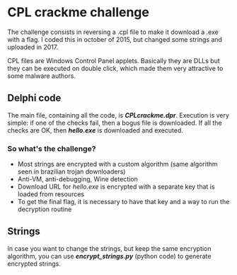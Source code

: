 # CPL crackme challenge

The challenge consists in reversing a .cpl file to make it download a .exe with a flag. I coded this in october of 2015, but changed some strings and uploaded in 2017.

CPL files are Windows Control Panel applets. Basically they are DLLs but they can be executed on double click, which made them very attractive to some malware authors.

## Delphi code
The main file, containing all the code, is ***CPLcrackme.dpr***. Execution is very simple: if one of the checks fail, then a bogus file is downloaded. If all the checks are OK, then ***hello.exe*** is downloaded and executed.

### So what's the challenge?
 - Most strings are encrypted with a custom algorithm (same algorithm seen in brazilian trojan downloaders)
 - Anti-VM, anti-debugging, Wine detection
 - Download URL for *hello.exe* is encrypted with a separate key that is loaded from resources
 - To get the final flag, it is necessary to have that key and a way to run the decryption routine

## Strings
In case you want to change the strings, but keep the same encryption algorithm, you can use ***encrypt_strings.py*** (python code) to generate encrypted strings.
